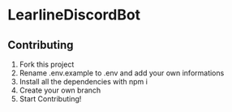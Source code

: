 # LearlineDiscordBot
## Contributing

1. Fork this project
2. Rename .env.example to .env and add your own informations
3. Install all the dependencies with npm i
4. Create your own branch
5. Start Contributing!  

